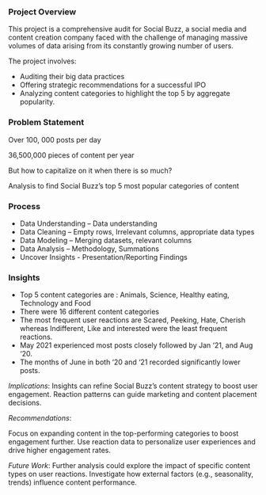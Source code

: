 ### Project Overview

This project is a comprehensive audit for Social Buzz, a social media and content creation company faced with the challenge of managing massive volumes of data arising from its constantly growing number of users.

The project involves:
* Auditing their big data practices
* Offering strategic recommendations for a successful IPO
* Analyzing content categories to highlight the top 5 by aggregate popularity.

### Problem Statement
Over 100, 000 posts per day

36,500,000 pieces of content per year

But how to capitalize on it when there is so much?

Analysis to find Social Buzz’s top 5 most popular categories of content

### Process
* Data Understanding – Data understanding
* Data Cleaning – Empty rows, Irrelevant columns, appropriate data types
* Data Modeling – Merging datasets, relevant columns
* Data Analysis – Methodology, Summations
* Uncover Insights - Presentation/Reporting Findings

### Insights
* Top 5 content categories are : Animals, Science, Healthy eating, Technology and Food
* There were 16 different content categories
* The most frequent user reactions are Scared,  Peeking, Hate, Cherish whereas Indifferent, Like and interested were the least frequent reactions.
* May 2021 experienced most posts closely followed by Jan ‘21, and Aug ‘20.
* The months of June in both ‘20 and ‘21 recorded significantly lower posts.

*Implications*:
Insights can refine Social Buzz’s content strategy to boost user engagement.
Reaction patterns can guide marketing and content placement decisions.

*Recommendations*:

Focus on expanding content in the top-performing categories to boost engagement further.
Use reaction data to personalize user experiences and drive higher engagement rates.

*Future Work*:
Further analysis could explore the impact of specific content types on user reactions.
Investigate how external factors (e.g., seasonality, trends) influence content performance.
